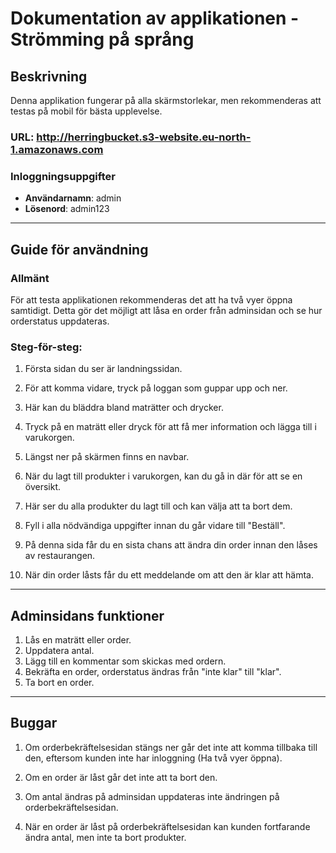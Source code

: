 # Dokumentation av applikationen - Strömming på språng

## Beskrivning
Denna applikation fungerar på alla skärmstorlekar, men rekommenderas att testas på mobil för bästa upplevelse.

### URL: http://herringbucket.s3-website.eu-north-1.amazonaws.com


### Inloggningsuppgifter
- **Användarnamn**: admin  
- **Lösenord**: admin123

---

## Guide för användning

### Allmänt
För att testa applikationen rekommenderas det att ha två vyer öppna samtidigt. Detta gör det möjligt att låsa en order från adminsidan och se hur orderstatus uppdateras.

### Steg-för-steg:

   1. Första sidan du ser är landningssidan.
      
   3. För att komma vidare, tryck på loggan som guppar upp och ner.

   4. Här kan du bläddra bland maträtter och drycker.
      
   5. Tryck på en maträtt eller dryck för att få mer information och lägga till i varukorgen.

   6. Längst ner på skärmen finns en navbar.
      
   7. När du lagt till produkter i varukorgen, kan du gå in där för att se en översikt.

   8. Här ser du alla produkter du lagt till och kan välja att ta bort dem.
      
   9. Fyll i alla nödvändiga uppgifter innan du går vidare till "Beställ".

   10. På denna sida får du en sista chans att ändra din order innan den låses av restaurangen.
       
   11. När din order låsts får du ett meddelande om att den är klar att hämta.

---

## Adminsidans funktioner

1. Lås en maträtt eller order. 
2. Uppdatera antal. 
3. Lägg till en kommentar som skickas med ordern.
4. Bekräfta en order, orderstatus ändras från "inte klar" till "klar".  
5. Ta bort en order.

---

## Buggar

1. Om orderbekräftelsesidan stängs ner går det inte att komma tillbaka till den, eftersom kunden inte har inloggning (Ha två vyer öppna).

2. Om en order är låst går det inte att ta bort den.

3. Om antal ändras på adminsidan uppdateras inte ändringen på orderbekräftelsesidan.

4. När en order är låst på orderbekräftelsesidan kan kunden fortfarande ändra antal, men inte ta bort produkter.
